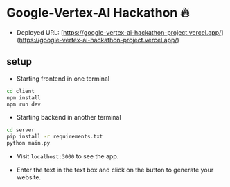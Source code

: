 # Google-Vertex-AI Hackathon 🔥

- Deployed URL: [https://google-vertex-ai-hackathon-project.vercel.app/](https://google-vertex-ai-hackathon-project.vercel.app/)

## setup

- Starting frontend in one terminal

```bash
cd client
npm install
npm run dev
```

- Starting backend in another terminal

```bash
cd server
pip install -r requirements.txt
python main.py
```

- Visit `localhost:3000` to see the app.

- Enter the text in the text box and click on the button to generate your website.
